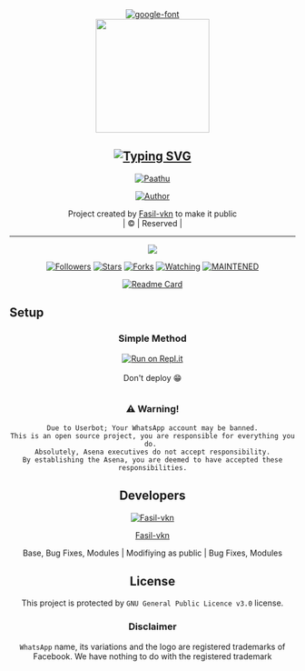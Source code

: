 <div align="center">
<a href="https://bit.ly/3koZRGY"><img src="https://fontmeme.com/permalink/210921/b08d0741ca22abb41ef078b50bddff8a.png" alt="google-font" border="0"></a>
<div align="center">
  <img border-radius: 15px src="https://i.imgur.com/bXIs6fy.jpeg" width="200" height="200"/>
</p>



## [![Typing SVG](https://readme-typing-svg.herokuapp.com?font=Lemon+milk&color=F70000&lines=HI+welcome+to+Paathu+repo;Created+by+Fasil;This+is+a+normal+whatsapp+Bot+with+media+clips;With+more+features)](https://git.io/typing-svg)

 </a>
</p>
  <p align="center">
<a href="#"><img title="Paathu" src="https://img.shields.io/badge/Paathu-green?colorA=%23ff0000&colorB=%23017e40&style=for-the-badge"></a>
</p>
  <p align="center">
<a href="https://github.com/Fasil-vkn"><img title="Author" src="https://img.shields.io/badge/Author-Fasil-vkn/Paathu?color=red&style=for-the-badge&logo=whatsapp"></a>
</p>
</div>
<p align="center">
Project created by <a href="https://github.com/Fasil-vkn">Fasil-vkn</a> to make it public
    <br>
       | © |
        Reserved |
    <br> 
</p>

----

  <p align="center">
  <a href="httsp://github.com/Fasil-vkn/Paathu">
    <img src="https://img.shields.io/github/repo-size/Fasil-vkn/Paathu?color=green&label=Repo%20total%20size&style=plastic">
<p align="center">
<a href="https://github.com/Fasil-vkn/followers"><img title="Followers" src="https://img.shields.io/github/followers/Fasil-vkn?color=blue&style=flat-square"></a>
<a href="https://github.com/Fasil-vkn/Paathu/stargazers/"><img title="Stars" src="https://img.shields.io/github/stars/Fasil-vkn/Paathu?color=green&style=flat-square"></a>
<a href="https://github.com/Fasil-vkn/Paathu/network/members"><img title="Forks" src="https://img.shields.io/github/forks/Fasil-vkn/Paathu?color=blue&style=flat-square"></a>
<a href="https://github.com/Fasil-vkn/Paathu/watchers"><img title="Watching" src="https://img.shields.io/github/watchers/Fasil-vkn/Paathu?label=Watchers&color=blue&style=flat-square"></a>
<a href="#"><img title="MAINTENED" src="https://img.shields.io/badge/UNMAINTENED-YES-blue.svg"</a>
</p>
  
       
  [![Readme Card](https://github-readme-stats.vercel.app/api/pin/?username=Fasil-vkn&repo=PublicBot&theme=nightowl)](https://github.com/Fasil-vkn/PublicBot)
  </div>
    
## Setup
<div align="center">

  ### Simple Method
  
[![Run on Repl.it](https://repl.it/badge/github/quiec/whatsAlfa)](https://replit.com/@phaticusthiccy/WhatsAsena-QR)
<br>
<br >
Don't deploy 😁 
```
``` 
  


### ⚠️ Warning! 
```
Due to Userbot; Your WhatsApp account may be banned.
This is an open source project, you are responsible for everything you do. 
Absolutely, Asena executives do not accept responsibility.
By establishing the Asena, you are deemed to have accepted these responsibilities.
```

## Developers
  <div align="center">
    
  [![Fasil-vkn](https://github.com/Fasil-vkn.png?size=100)](https://github.com/Fasil-vkn) 

[Fasil-vkn](https://github.com/Fasil-vkn) 

Base, Bug Fixes, Modules | Modifiying  as   public | Bug Fixes, Modules

  </div>

    

## License

This project is protected by `GNU General Public Licence v3.0` license.

### Disclaimer

`WhatsApp` name, its variations and the logo are registered trademarks of Facebook. We have nothing to do with the registered trademark
